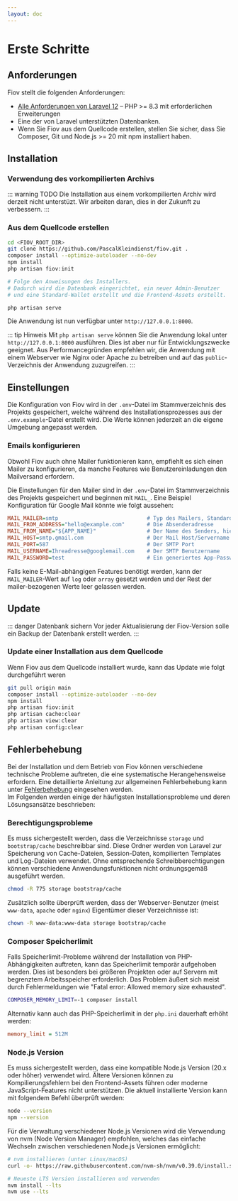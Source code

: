 ```yaml
---
layout: doc
---
```


# Erste Schritte

## Anforderungen

Fiov stellt die folgenden Anforderungen:

- [Alle Anforderungen von Laravel 12](https://laravel.com/docs/12.x#server-requirements) – PHP >= 8.3 mit erforderlichen Erweiterungen
- Eine der von Laravel unterstützten Datenbanken.
- Wenn Sie Fiov aus dem Quellcode erstellen, stellen Sie sicher, dass Sie Composer, Git und Node.js >= 20 mit npm installiert haben.

## Installation
### Verwendung des vorkompilierten Archivs

::: warning TODO
Die Installation aus einem vorkompilierten Archiv wird derzeit nicht unterstüzt. Wir arbeiten daran, dies in der Zukunft zu verbessern.
:::

### Aus dem Quellcode erstellen

```bash
cd <FIOV_ROOT_DIR>
git clone https://github.com/PascalKleindienst/fiov.git .
composer install --optimize-autoloader --no-dev
npm install
php artisan fiov:init 

# Folge den Anweisungen des Installers.
# Dadurch wird die Datenbank eingerichtet, ein neuer Admin-Benutzer
# und eine Standard-Wallet erstellt und die Frontend-Assets erstellt.

php artisan serve
```

Die Anwendung ist nun verfügbar unter `http://127.0.0.1:8000`.

::: tip Hinweis
Mit `php artisan serve` können Sie die Anwendung lokal unter `http://127.0.0.1:8000` ausführen. Dies ist aber nur für Entwicklungszwecke geeignet.
Aus Performancegründen empfehlen wir, die Anwendung mit einem Webserver wie Nginx oder Apache zu betreiben und auf das `public`-Verzeichnis der Anwendung zuzugreifen.
:::

## Einstellungen
Die Konfiguration von Fiov wird in der `.env`-Datei im Stammverzeichnis des Projekts gespeichert, welche während des Installationsprozesses aus der `.env.example`-Datei erstellt wird. 
Die Werte können jederzeit an die eigene Umgebung angepasst werden.

### Emails konfigurieren
Obwohl Fiov auch ohne Mailer funktionieren kann, empfiehlt es sich einen Mailer zu konfigurieren, da manche Features wie Benutzereinladungen den Mailversand erfordern.

Die Einstellungen für den Mailer sind in der `.env`-Datei im Stammverzeichnis des Projekts gespeichert und beginnen mit `MAIL_`. Eine Beispiel Konfiguration für Google Mail könnte wie folgt aussehen:

```ini
MAIL_MAILER=smtp                            # Typ des Mailers, Standard: smtp
MAIL_FROM_ADDRESS="hello@example.com"       # Die Absenderadresse
MAIL_FROM_NAME="${APP_NAME}"                # Der Name des Senders, hier wird der Wert aus der APP_NAME-Variable verwendet
MAIL_HOST=smtp.gmail.com                    # Der Mail Host/Servername
MAIL_PORT=587                               # Der SMTP Port
MAIL_USERNAME=Ihreadresse@googlemail.com    # Der SMTP Benutzername
MAIL_PASSWORD=test                          # Ein generiertes App-Passwort
```

Falls keine E-Mail-abhängigen Features benötigt werden, kann der `MAIL_MAILER`-Wert auf `log` oder `array` gesetzt werden und der Rest der mailer-bezogenen Werte leer gelassen werden.

## Update
::: danger Datenbank sichern
Vor jeder Aktualisierung der Fiov-Version solle ein Backup der Datenbank erstellt werden.
:::

### Update einer Installation aus dem Quellcode
Wenn Fiov aus dem Quellcode installiert wurde, kann das Update wie folgt durchgeführt weren

```bash
git pull origin main
composer install --optimize-autoloader --no-dev
npm install
php artisan fiov:init
php artisan cache:clear
php artisan view:clear
php artisan config:clear
```


## Fehlerbehebung
Bei der Installation und dem Betrieb von Fiov können verschiedene technische Probleme auftreten, die eine systematische Herangehensweise erfordern.
Eine detaillierte Anleitung zur allgemeinen Fehlerbehebung kann unter [Fehlerbehebung](./troubleshooting.md) eingesehen werden.  
Im Folgenden werden einige der häufigsten Installationsprobleme und deren Lösungsansätze beschrieben:

### Berechtigungsprobleme
Es muss sichergestellt werden, dass die Verzeichnisse `storage` und `bootstrap/cache` beschreibbar sind. Diese Ordner werden von Laravel zur Speicherung von Cache-Dateien, Session-Daten, kompilierten Templates und Log-Dateien verwendet. Ohne entsprechende Schreibberechtigungen können verschiedene Anwendungsfunktionen nicht ordnungsgemäß ausgeführt werden.
```bash
chmod -R 775 storage bootstrap/cache
```

Zusätzlich sollte überprüft werden, dass der Webserver-Benutzer (meist `www-data`, `apache` oder `nginx`) Eigentümer dieser Verzeichnisse ist:
```bash
chown -R www-data:www-data storage bootstrap/cache
```

### Composer Speicherlimit
Falls Speicherlimit-Probleme während der Installation von PHP-Abhängigkeiten auftreten, kann das Speicherlimit temporär aufgehoben werden. Dies ist besonders bei größeren Projekten oder auf Servern mit begrenztem Arbeitsspeicher erforderlich. Das Problem äußert sich meist durch Fehlermeldungen wie "Fatal error: Allowed memory size exhausted".
```bash
COMPOSER_MEMORY_LIMIT=-1 composer install
```
Alternativ kann auch das PHP-Speicherlimit in der `php.ini` dauerhaft erhöht werden:
```ini
memory_limit = 512M
```

### Node.js Version
Es muss sichergestellt werden, dass eine kompatible Node.js Version (20.x oder höher) verwendet wird. Ältere Versionen können zu Kompilierungsfehlern bei den Frontend-Assets führen oder moderne JavaScript-Features nicht unterstützen. Die aktuell installierte Version kann mit folgendem Befehl überprüft werden:
```bash
node --version
npm --version
```
Für die Verwaltung verschiedener Node.js Versionen wird die Verwendung von nvm (Node Version Manager) empfohlen, welches das einfache Wechseln zwischen verschiedenen Node.js Versionen ermöglicht:
```bash
# nvm installieren (unter Linux/macOS)
curl -o- https://raw.githubusercontent.com/nvm-sh/nvm/v0.39.0/install.sh | bash

# Neueste LTS Version installieren und verwenden
nvm install --lts
nvm use --lts
```

